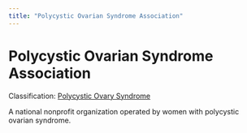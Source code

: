```yaml
---
title: "Polycystic Ovarian Syndrome Association"
---
```


Polycystic Ovarian Syndrome Association
=======================================

Classification: [Polycystic Ovary Syndrome][1]

A national nonprofit organization operated by women with polycystic ovarian syndrome.


[1]: /taxonomy/term/52




